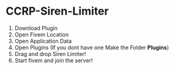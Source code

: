 # CCRP-Siren-Limiter

1. Download Plugin
2. Open Fivem Location
3. Open Application Data
4. Open Plugins (If you dont have one Make the Folder **Plugins**)
5. Drag and drop Siren Limiter!
6. Start fivem and join the server!
